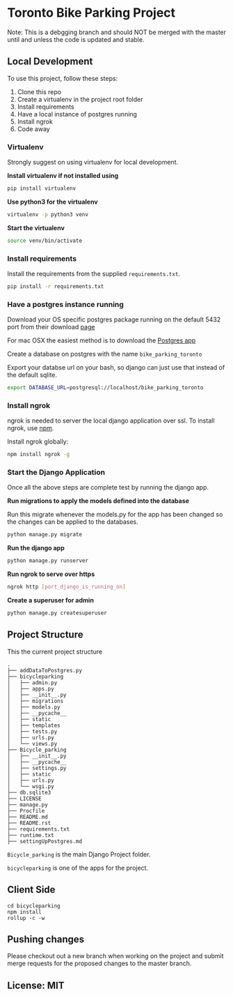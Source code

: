 # Toronto Bike Parking Project

Note: This is a debgging branch and should NOT be merged with the master until and unless the code is updated and stable.

## Local Development

To use this project, follow these steps:

1. Clone this repo
2. Create a virtualenv in the project root folder
3. Install requirements
4. Have a local instance of postgres running
5. Install ngrok
6. Code away

### Virtualenv

Strongly suggest on using virtualenv for local development.

**Install virtualenv if not installed using**

```bash
pip install virtualenv
````

**Use python3 for the virtualenv**
```bash
virtualenv -p python3 venv
```

**Start the virtualenv**

```bash
source venv/bin/activate
```

### Install requirements

Install the requirements from the supplied `requirements.txt`.

```bash
pip install -r requirements.txt
```

### Have a postgres instance running

Download your OS specific postgres package running on the default 5432 port from their download [page](https://www.postgresql.org/download/)

For mac OSX the easiest method is to download the [Postgres app](http://postgresapp.com/)

Create a database on postgres with the name `bike_parking_toronto`

Export your databse url on your bash, so django can just use that instead of the default sqlite.

```bash
export DATABASE_URL=postgresql://localhost/bike_parking_toronto
```

### Install ngrok

ngrok is needed to server the local django application over ssl.
To install ngrok, use [npm](https://www.npmjs.com/get-npm).

Install ngrok globally:

```bash
npm install ngrok -g
```

### Start the Django Application

Once all the above steps are complete test by running the django app.

**Run migrations to apply the models defined into the database**

Run this migrate whenever the models.py for the app has been changed so the
changes can be applied to the databases.

```bash
python manage.py migrate
```

**Run the django app**

```bash
python manage.py runserver
```

**Run ngrok to serve over https**

```bash
ngrok http [port_django_is_running_on]
```

**Create a superuser for admin**

```bash
python manage.py createsuperuser
```

## Project Structure

This the current project structure
```
.
├── addDataToPostgres.py
├── bicycleparking
│   ├── admin.py
│   ├── apps.py
│   ├── __init__.py
│   ├── migrations
│   ├── models.py
│   ├── __pycache__
│   ├── static
│   ├── templates
│   ├── tests.py
│   ├── urls.py
│   └── views.py
├── Bicycle_parking
│   ├── __init__.py
│   ├── __pycache__
│   ├── settings.py
│   ├── static
│   ├── urls.py
│   └── wsgi.py
├── db.sqlite3
├── LICENSE
├── manage.py
├── Procfile
├── README.md
├── README.rst
├── requirements.txt
├── runtime.txt
├── settingUpPostgres.md
```

`Bicycle_parking` is the main Django Project folder.

`bicycleparking` is one of the apps for the project.

## Client Side

```
cd bicycleparking
npm install
rollup -c -w
```

## Pushing changes

Please checkout out a new branch when working on the project and submit merge requests
for the proposed changes to the master branch.



## License: MIT
